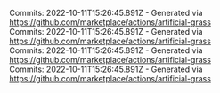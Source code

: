 Commits: 2022-10-11T15:26:45.891Z - Generated via https://github.com/marketplace/actions/artificial-grass
<br>
Commits: 2022-10-11T15:26:45.891Z - Generated via https://github.com/marketplace/actions/artificial-grass
<br>
Commits: 2022-10-11T15:26:45.891Z - Generated via https://github.com/marketplace/actions/artificial-grass
<br>
Commits: 2022-10-11T15:26:45.891Z - Generated via https://github.com/marketplace/actions/artificial-grass
<br>
